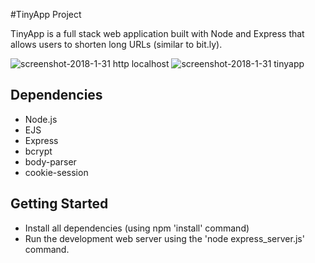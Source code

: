 #TinyApp Project

TinyApp is a full stack web application built with Node and Express that allows users to shorten long URLs (similar to bit.ly).

![screenshot-2018-1-31 http localhost](https://user-images.githubusercontent.com/19894639/35627801-1464a76e-0668-11e8-8745-8c4bd7ff994f.png)
![screenshot-2018-1-31 tinyapp](https://user-images.githubusercontent.com/19894639/35627803-15f04a16-0668-11e8-9670-725d45060d3e.png)

## Dependencies

- Node.js
- EJS
- Express
- bcrypt
- body-parser
- cookie-session

## Getting Started

- Install all dependencies (using npm 'install' command)
- Run the development web server using the 'node express_server.js' command.
